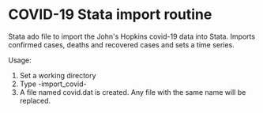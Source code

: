 # COVID-19 Stata import routine
Stata ado file to import the John's Hopkins covid-19 data into Stata.
Imports confirmed cases, deaths and recovered cases and sets a time series.

Usage:
1. Set a working directory
2. Type -import_covid-
3. A file named covid.dat is created. Any file with the same name will be replaced.
